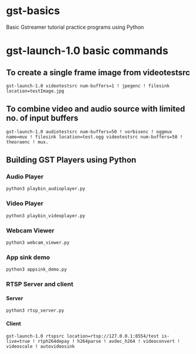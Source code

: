 # gst-basics
Basic Gstreamer tutorial practice programs using Python

# gst-launch-1.0 basic commands

## To create a single frame image from videotestsrc

```
gst-launch-1.0 videotestsrc num-buffers=1 ! jpegenc ! filesink location=testImage.jpg
```

## To combine video and audio source with limited no. of input buffers

```
gst-launch-1.0 audiotestsrc num-buffers=50 ! vorbisenc ! oggmux name=mux ! filesink location=test.ogg videotestsrc num-buffers=50 ! theoraenc ! mux.
```

## Building GST Players using Python

### Audio Player

```
python3 playbin_audioplayer.py
```

### Video Player

```
python3 playbin_videoplayer.py
```

### Webcam Viewer

```
python3 webcam_viewer.py
```

### App sink demo

```
python3 appsink_demo.py
```

### RTSP Server and client
#### Server
```
python3 rtsp_server.py
```

#### Client
```
gst-launch-1.0 rtspsrc location=rtsp://127.0.0.1:8554/test is-live=true ! rtph264depay ! h264parse ! avdec_h264 ! videoconvert ! videoscale ! autovideosink
```
